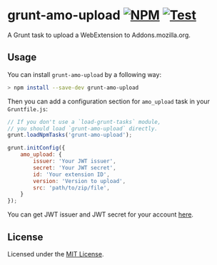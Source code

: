# grunt-amo-upload [![NPM][NpmBadge]][Npm] [![Test][WorkflowBadge]][Workflow]

A Grunt task to upload a WebExtension to Addons.mozilla.org.

## Usage

You can install `grunt-amo-upload` by a following way:
```sh
> npm install --save-dev grunt-amo-upload
```

Then you can add a configuration section for
`amo_upload` task in your `Gruntfile.js`:

```js
// If you don't use a `load-grunt-tasks` module,
// you should load `grunt-amo-upload` directly.
grunt.loadNpmTasks('grunt-amo-upload');

grunt.initConfig({
	amo_upload: {
		issuer: 'Your JWT issuer',
		secret: 'Your JWT secret',
		id: 'Your extension ID',
		version: 'Version to upload',
		src: 'path/to/zip/file',
	}
});
```

You can get JWT issuer and JWT secret for your account [here][AmoApiKey].

## License

Licensed under the [MIT License](./LICENSE).

<!-- Badges -->
[NpmBadge]: https://img.shields.io/npm/v/grunt-amo-upload
[WorkflowBadge]: https://github.com/web-scrobbler/grunt-amo-upload/workflows/Lint/badge.svg

<!-- Related pages -->
[Npm]: https://www.npmjs.com/package/grunt-amo-upload
[Workflow]: https://github.com/web-scrobbler/grunt-amo-upload/actions?query=workflow%3ALint

<!-- Other pages -->
[AmoApiKey]: https://addons.mozilla.org/en-US/developers/addon/api/key/
